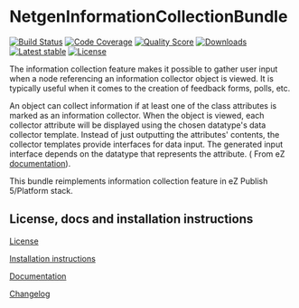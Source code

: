 NetgenInformationCollectionBundle
=================================

[![Build Status](https://img.shields.io/travis/netgen/NetgenInformationCollectionBundle.svg?style=flat-square)](https://travis-ci.org/netgen/NetgenInformationCollectionBundle)
[![Code Coverage](https://img.shields.io/codecov/c/github/netgen/NetgenInformationCollectionBundle.svg?style=flat-square)](https://codecov.io/gh/netgen/NetgenInformationCollectionBundle)
[![Quality Score](https://img.shields.io/scrutinizer/g/netgen/NetgenInformationCollectionBundle.svg?style=flat-square)](https://scrutinizer-ci.com/g/netgen/NetgenInformationCollectionBundle)
[![Downloads](https://img.shields.io/packagist/dt/netgen/information-collection-bundle.svg?style=flat-square)](https://packagist.org/packages/netgen/information-collection-bundle/stats)
[![Latest stable](https://img.shields.io/packagist/v/netgen/information-collection-bundle.svg?style=flat-square)](https://packagist.org/packages/netgen/information-collection-bundle)
[![License](https://img.shields.io/packagist/l/netgen/information-collection-bundle.svg?style=flat-square)](https://packagist.org/packages/netgen/information-collection-bundle)

The information collection feature makes it possible to gather user input when a node referencing an information collector object is viewed. 
It is typically useful when it comes to the creation of feedback forms, polls, etc.

An object can collect information if at least one of the class attributes is marked as an information collector.
When the object is viewed, each collector attribute will be displayed using the chosen datatype's data collector template. 
Instead of just outputting the attributes' contents, the collector templates provide interfaces for data input. 
The generated input interface depends on the datatype that represents the attribute. ( From eZ [documentation](https://doc.ez.no/eZ-Publish/Technical-manual/3.9/Concepts-and-basics/Content-management/Information-collection)).

This bundle reimplements information collection feature in eZ Publish 5/Platform stack.

License, docs and installation instructions
-------------------------------------

[License](LICENSE)

[Installation instructions](doc/INSTALL.md)

[Documentation](doc/DOC.md)

[Changelog](doc/CHANGELOG.md)
